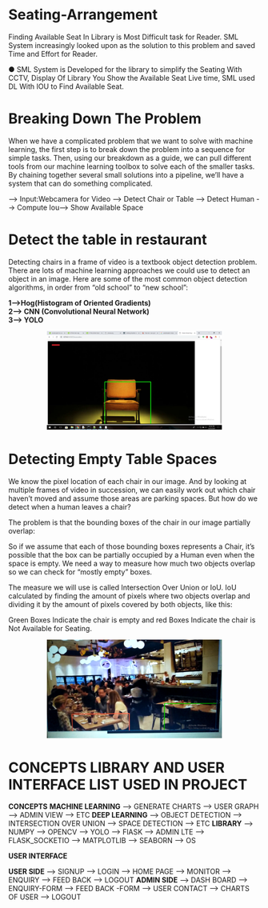 # Seating-Arrangement

Finding Available Seat In Library is Most Difficult task for Reader. SML System increasingly looked upon as the solution
to this problem and saved Time and Effort for Reader.

● SML System is Developed for the library to simplify the Seating With CCTV, Display Of Library You Show the Available
Seat Live time, SML used DL With IOU to Find Available Seat.

# Breaking Down The Problem

When we have a complicated problem that we want to solve with machine learning, the first step is to break down the problem into a sequence for simple tasks. Then, using our breakdown as a guide, we can pull different tools from our machine learning toolbox to solve each of the smaller tasks. By chaining together several small solutions into a pipeline, we’ll have a system that can do something complicated.


--> Input:Webcamera for Video  -->  Detect Chair or Table --> Detect Human --> Compute Iou--> Show Available Space

# Detect the table in restaurant

 Detecting chairs in a frame of video is a textbook object detection problem. There are lots of machine learning approaches we could use to detect an object in an image. Here are some of the most common object detection algorithms, in order from “old school” to “new school”:

<strong>1-->Hog(Histogram of Oriented Gradients)</br>   2--> CNN (Convolutional Neural Network)</br>  3--> YOLO</br> </strong> 


<p align="center">
  <img src="https://github.com/milanbhadja7932/Seating-Arrangement/blob/master/Screenshot%20(17).png" width="350" alt="accessibility text">
</p>

# Detecting Empty Table Spaces

We know the pixel location of each chair in our image. And by looking at multiple frames of video in succession, we can easily work out which chair haven’t moved and assume those areas are parking spaces. But how do we detect when a human leaves a chair?

The problem is that the bounding boxes of the chair in our image partially overlap:

So if we assume that each of those bounding boxes represents a  Chair, it’s possible that the box can be partially occupied by a Human even when the space is empty. We need a way to measure how much two objects overlap so we can check for “mostly empty” boxes.

The measure we will use is called Intersection Over Union or IoU. IoU calculated by finding the amount of pixels where two objects overlap and dividing it by the amount of pixels covered by both objects, like this:

Green Boxes Indicate the chair is empty and red Boxes Indicate the chair is Not Available for Seating.
<p align="center">
  <img src="https://github.com/milanbhadja7932/Seating-Arrangement/blob/master/Screenshot%20(32).png" width="350" alt="accessibility text">
</p>

# CONCEPTS LIBRARY AND USER INTERFACE LIST USED IN PROJECT


<strong>CONCEPTS</strong>
   <strong>MACHINE LEARNING</strong>
        --> GENERATE CHARTS
        --> USER GRAPH
        --> ADMIN VIEW 
        --> ETC
   <strong>DEEP LEARNING</strong>
        --> OBJECT DETECTION
        --> INTERSECTION OVER UNION
        --> SPACE DETECTION
        --> ETC
<strong>LIBRARY</strong>
    --> NUMPY
    --> OPENCV
    --> YOLO
    --> FlASK
    --> ADMIN LTE
    --> FLASK_SOCKETIO
    --> MATPLOTLIB
    --> SEABORN
    --> OS
   
<strong>USER INTERFACE</strong>
  
  <strong>USER SIDE</strong>
    --> SIGNUP
    --> LOGIN
    --> HOME PAGE
    --> MONITOR
    --> ENQUIRY
    --> FEED BACK
    --> LOGOUT
 <strong>ADMIN SIDE</strong>
    --> DASH BOARD
    --> ENQUIRY-FORM
    --> FEED BACK -FORM
    --> USER CONTACT
    --> CHARTS OF USER
    --> LOGOUT
   


